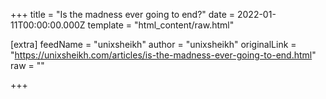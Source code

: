 
+++
title = "Is the madness ever going to end?"
date = 2022-01-11T00:00:00.000Z
template = "html_content/raw.html"

[extra]
feedName = "unixsheikh"
author = "unixsheikh"
originalLink = "https://unixsheikh.com/articles/is-the-madness-ever-going-to-end.html"
raw = ""

+++

